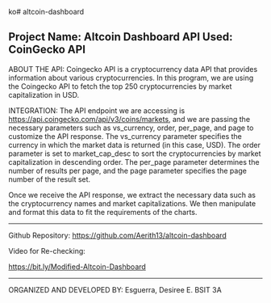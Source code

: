 ko# altcoin-dashboard

Project Name: Altcoin Dashboard
API Used: CoinGecko API
--------------------------------------------------------------------------------------------
ABOUT THE API:
Coingecko API is a cryptocurrency data API that provides information about various cryptocurrencies. In this program, we are using the Coingecko API to fetch the top 250 cryptocurrencies by market capitalization in USD.



INTEGRATION:
The API endpoint we are accessing is https://api.coingecko.com/api/v3/coins/markets, and we are passing the necessary parameters such as vs_currency, order, per_page, and page to customize the API response.
The vs_currency parameter specifies the currency in which the market data is returned (in this case, USD). The order parameter is set to market_cap_desc to sort the cryptocurrencies by market capitalization in descending order. The per_page parameter determines the number of results per page, and the page parameter specifies the page number of the result set.

Once we receive the API response, we extract the necessary data such as the cryptocurrency names and market capitalizations. We then manipulate and format this data to fit the requirements of the charts.

--------------------------------------------------------------------------------------------
Github Repository: https://github.com/Aerith13/altcoin-dashboard

Video for Re-checking: 

https://bit.ly/Modified-Altcoin-Dashboard

--------------------------------------------------------------------------------------------

ORGANIZED AND DEVELOPED BY: Esguerra, Desiree E.
BSIT 3A


